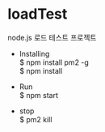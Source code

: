 # loadTest
node.js 로드 테스트 프로젝트 


* Installing  
$ npm install pm2 -g  
$ npm install 

* Run  
$ npm start 

* stop  
$ pm2 kill


